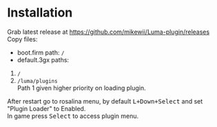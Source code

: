 # Installation
Grab latest release at https://github.com/mikewii/Luma-plugin/releases \
Copy files:
- boot.firm path: `/`
- default.3gx paths:
1. `/`
2. `/luma/plugins` \
Path 1 given higher priority on loading plugin.

After restart go to rosalina menu, by default <kbd>L+Down+Select</kbd> and set "Plugin Loader" to Enabled. \
In game press <kbd>Select</kbd> to access plugin menu.
